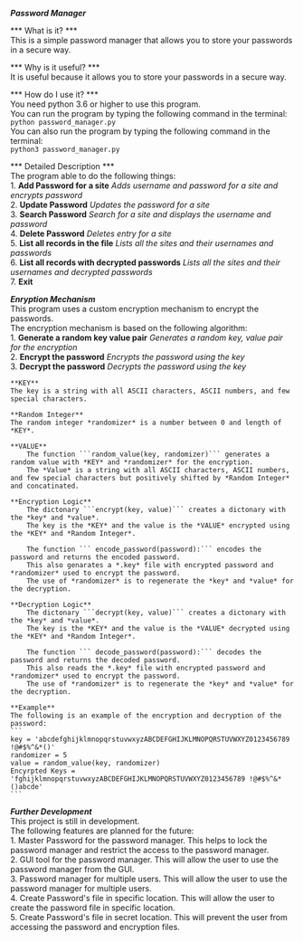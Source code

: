 ***Password Manager***  


*** What is it? ***  
    This is a simple password manager that allows you to store your passwords in a secure way.  
  
*** Why is it useful? ***  
    It is useful because it allows you to store your passwords in a secure way.  

*** How do I use it? ***  
    You need python 3.6 or higher to use this program.  
    You can run the program by typing the following command in the terminal:  
    ``` python password_manager.py ```  
    You can also run the program by typing the following command in the terminal:  
    ``` python3 password_manager.py ```  

*** Detailed Description ***  
    The program able to do the following things:  
    1. **Add Password for a site** *Adds username and password for a site and encrypts password*  
    2. **Update Password** *Updates the password for a site*  
    3. **Search Password** *Search for a site and displays the username and password*  
    4. **Delete Password** *Deletes entry for a site*  
    5. **List all records in the file** *Lists all the sites and their usernames and passwords*  
    6. **List all records with decrypted passwords** *Lists all the sites and their usernames and decrypted passwords*  
    7. **Exit**

***Enryption Mechanism***  
    This program uses a custom encryption mechanism to encrypt the passwords.  
    The encryption mechanism is based on the following algorithm:  
    1. **Generate a random key value pair** *Generates a random key, value pair for the encryption*  
    2. **Encrypt the password** *Encrypts the password using the key*  
    3. **Decrypt the password** *Decrypts the password using the key*  
  
    **KEY**  
    The key is a string with all ASCII characters, ASCII numbers, and few special characters.  

    **Random Integer**  
    The random integer *randomizer* is a number between 0 and length of *KEY*.  
    
    **VALUE**  
        The function ```random_value(key, randomizer)``` generates a random value with *KEY* and *randomizer* for the encryption.  
        The *Value* is a string with all ASCII characters, ASCII numbers, and few special characters but positively shifted by *Random Integer* and concatinated.  
     
    **Encryption Logic**  
        The dictonary ```encrypt(key, value)``` creates a dictonary with the *key* and *value*.  
        The key is the *KEY* and the value is the *VALUE* encrypted using the *KEY* and *Random Integer*.  

        The function ``` encode_password(password):``` encodes the password and returns the encoded password.
        This also genarates a *.key* file with encrypted password and *randomizer* used to encrypt the password.
        The use of *randomizer* is to regenerate the *key* and *value* for the decryption.
      
    **Decryption Logic**  
        The dictonary ```decrypt(key, value)``` creates a dictonary with the *key* and *value*.  
        The key is the *KEY* and the value is the *VALUE* decrypted using the *KEY* and *Random Integer*.  
        
        The function ``` decode_password(password):``` decodes the password and returns the decoded password.
        This also reads the *.key* file with encrypted password and *randomizer* used to encrypt the password.
        The use of *randomizer* is to regenerate the *key* and *value* for the decryption.

    **Example**
    The following is an example of the encryption and decryption of the password:
    ```  
    key = 'abcdefghijklmnopqrstuvwxyzABCDEFGHIJKLMNOPQRSTUVWXYZ0123456789 !@#$%^&*()'
    randomizer = 5
    value = random_value(key, randomizer) 
    Encyrpted Keys = 'fghijklmnopqrstuvwxyzABCDEFGHIJKLMNOPQRSTUVWXYZ0123456789 !@#$%^&*()abcde'
    ```                                                                                         
***Further Development***  
    This project is still in development.  
    The following features are planned for the future:  
    1. Master Password for the password manager. This helps to lock the password manager and restrict the access to the password manager.  
    2. GUI tool for the password manager. This will allow the user to use the password manager from the GUI.  
    3. Password manager for multiple users. This will allow the user to use the password manager for multiple users.  
    4. Create Password's file in specific location. This will allow the user to create the password file in specific location.  
    5. Create Password's file in secret location. This will prevent the user from accessing the password and encryption files.  
